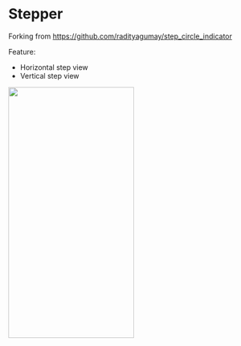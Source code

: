 # Stepper

Forking from https://github.com/radityagumay/step_circle_indicator

Feature:
* Horizontal step view
* Vertical step view

<img src="https://github.com/radityagumay/step_circle_indicator/blob/master/gif/step-circle.gif" width="250" height="500">
